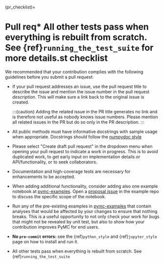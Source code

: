 (pr_checklist)=
# Pull req*  All other tests pass when everything is rebuilt from scratch. See {ref}`running_the_test_suite` for more details.st checklist

We recommended that your contribution complies with the following guidelines before you submit a pull request:

*  If your pull request addresses an issue, use the pull request title to describe the issue and mention the issue number in the pull request _description_.
   This will make sure a link back to the original issue is created.

   :::{caution}
   Adding the related issue in the PR title generates no link and is therefore
   not useful as nobody knows issue numbers. Please mention all related
   issues in the PR but do so only in the PR description.
   :::

*  All public methods must have informative docstrings with sample usage when appropriate.
   Docstrings should follow the [numpydoc style](https://numpydoc.readthedocs.io/en/latest/format.html)

*  Please select "Create draft pull request" in the dropdown menu when opening your pull request to indicate a work in progress. This is to avoid duplicated work, to get early input on implementation details or API/functionality, or to seek collaborators.

* Documentation and high-coverage tests are necessary for enhancements to be accepted.
*  When adding additional functionality, consider adding also one example notebook at [pymc-examples](https://github.com/pymc-devs/pymc-examples).
   Open a [proposal issue](https://github.com/pymc-devs/pymc-examples/issues/new/choose) in the example repo to discuss the specific scope of the notebook.

* Run any of the pre-existing examples in [pymc-examples](https://github.com/pymc-devs/pymc-examples) that contain analyses that would be affected by your changes to ensure that nothing breaks. This is a useful opportunity to not only check your work for bugs that might not be revealed by unit test, but also to show how your contribution improves PyMC for end users.

* **No `pre-commit` errors:** see the {ref}`python_style` and {ref}`jupyter_style` page on how to install and run it.

*  All other tests pass when everything is rebuilt from scratch. See {ref}`running_the_test_suite`
